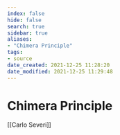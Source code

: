 ```yaml
---
index: false
hide: false
search: true
sidebar: true
aliases:
- "Chimera Principle"
tags:
- source
date_created: 2021-12-25 11:28:20
date_modified: 2021-12-25 11:29:48
---
```


# Chimera Principle

[[Carlo Severi]]

<!-- ![](graeber%20-%20The%20Chimera%20Principle%20|%20Foreword%20Concerning%20mental%20pivots%20and%20civilizations%20of%20memory.pdf) -->

<!-- ![](severi%20carlo%20-%20the%20chimera%20principle.pdf) -->
